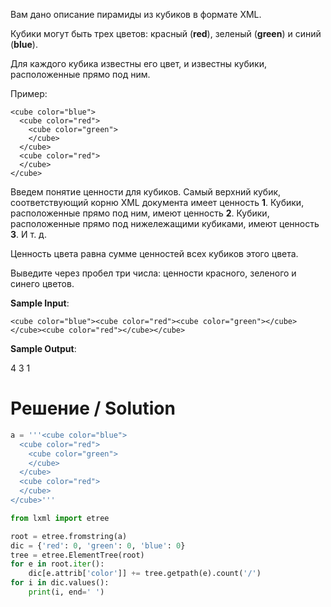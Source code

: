 Вам дано описание пирамиды из кубиков в формате XML.

Кубики могут быть трех цветов: красный (**red**), зеленый (**green**) и синий (**blue﻿**).

Для каждого кубика известны его цвет, и известны кубики, расположенные прямо под ним.

Пример:

```
<cube color="blue">
  <cube color="red">
    <cube color="green">
    </cube>
  </cube>
  <cube color="red">
  </cube>
</cube>
```

Введем понятие ценности для кубиков. Самый верхний кубик, соответствующий корню XML документа имеет ценность **1**.
Кубики, расположенные прямо под ним, имеют ценность **2**. Кубики, расположенные прямо под нижележащими кубиками, имеют
ценность **3**. И т. д.

Ценность цвета равна сумме ценностей всех кубиков этого цвета.

Выведите через пробел три числа: ценности красного, зеленого и синего цветов.

**Sample Input**:

`<cube color="blue"><cube color="red"><cube color="green"></cube></cube><cube color="red"></cube></cube>`

**Sample Output**:

4 3 1

# Решение / Solution

```python
a = '''<cube color="blue">
  <cube color="red">
    <cube color="green">
    </cube>
  </cube>
  <cube color="red">
  </cube>
</cube>'''

from lxml import etree

root = etree.fromstring(a)
dic = {'red': 0, 'green': 0, 'blue': 0}
tree = etree.ElementTree(root)
for e in root.iter():
    dic[e.attrib['color']] += tree.getpath(e).count('/')
for i in dic.values():
    print(i, end=' ')

```
